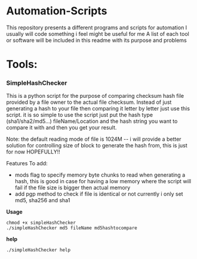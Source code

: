 # Automation-Scripts

This repository presents a different programs and scripts for automation
I usually will code something i feel might be useful for me
A list of each tool or software will be included in this readme with its purpose and problems

# Tools:

### SimpleHashChecker

This is a python script for the purpose of comparing checksum hash file provided by a file owner to the actual file checksum.
Instead of just generating a hash to your file then comparing it letter by letter just use this script.
it is so simple to use the script just put the hash type (sha1/sha2/md5...) fileName/Location and the hash string you want to compare it with and then you get your result.

Note: the default reading mode of file is 1024M -- i will provide a better solution for controlling size of block to generate the hash from, this is just for now HOPEFULLY!!

Features To add:
- mods flag to specify memory byte chunks to read when generating a hash, this is good in case for having a low memory where the script will fail if the file size is bigger then actual memory
- add pgp method to check if file is identical or not currently i only set md5, sha256 and sha1

**Usage**
```
chmod +x simpleHashChecker
./simpleHashChecker md5 fileName md5hashtocompare
```
**help**
```
./simpleHashChecker help
```
